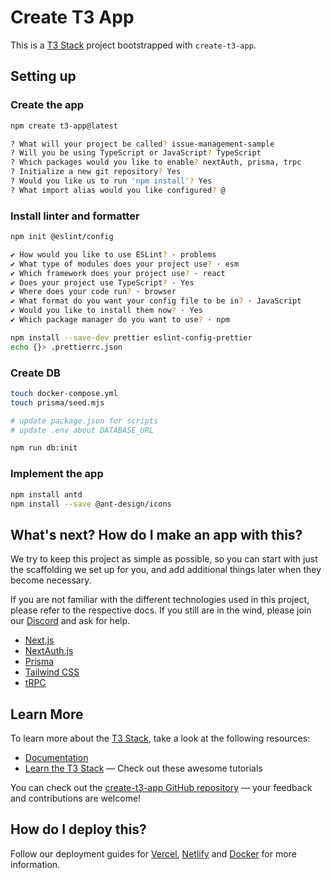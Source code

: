 # Create T3 App

This is a [T3 Stack](https://create.t3.gg/) project bootstrapped with `create-t3-app`.

## Setting up

### Create the app

```sh
npm create t3-app@latest

? What will your project be called? issue-management-sample
? Will you be using TypeScript or JavaScript? TypeScript
? Which packages would you like to enable? nextAuth, prisma, trpc
? Initialize a new git repository? Yes
? Would you like us to run 'npm install'? Yes
? What import alias would you like configured? @
```

### Install linter and formatter

```sh
npm init @eslint/config

✔ How would you like to use ESLint? · problems
✔ What type of modules does your project use? · esm
✔ Which framework does your project use? · react
✔ Does your project use TypeScript? · Yes
✔ Where does your code run? · browser
✔ What format do you want your config file to be in? · JavaScript
✔ Would you like to install them now? · Yes
✔ Which package manager do you want to use? · npm
```

```sh
npm install --save-dev prettier eslint-config-prettier
echo {}> .prettierrc.json
```

### Create DB

```sh
touch docker-compose.yml
touch prisma/seed.mjs

# update package.json for scripts
# update .env about DATABASE_URL

npm run db:init
```

### Implement the app

```sh
npm install antd
npm install --save @ant-design/icons
```

## What's next? How do I make an app with this?

We try to keep this project as simple as possible, so you can start with just the scaffolding we set up for you, and add additional things later when they become necessary.

If you are not familiar with the different technologies used in this project, please refer to the respective docs. If you still are in the wind, please join our [Discord](https://t3.gg/discord) and ask for help.

- [Next.js](https://nextjs.org)
- [NextAuth.js](https://next-auth.js.org)
- [Prisma](https://prisma.io)
- [Tailwind CSS](https://tailwindcss.com)
- [tRPC](https://trpc.io)

## Learn More

To learn more about the [T3 Stack](https://create.t3.gg/), take a look at the following resources:

- [Documentation](https://create.t3.gg/)
- [Learn the T3 Stack](https://create.t3.gg/en/faq#what-learning-resources-are-currently-available) — Check out these awesome tutorials

You can check out the [create-t3-app GitHub repository](https://github.com/t3-oss/create-t3-app) — your feedback and contributions are welcome!

## How do I deploy this?

Follow our deployment guides for [Vercel](https://create.t3.gg/en/deployment/vercel), [Netlify](https://create.t3.gg/en/deployment/netlify) and [Docker](https://create.t3.gg/en/deployment/docker) for more information.

